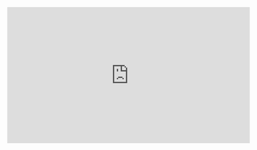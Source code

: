 <iframe width="560" height="315" src="https://www.youtube.com/embed/gUNy1b25q1w" title="YouTube video player" frameborder="0" allow="accelerometer; autoplay; clipboard-write; encrypted-media; gyroscope; picture-in-picture" allowfullscreen></iframe>
